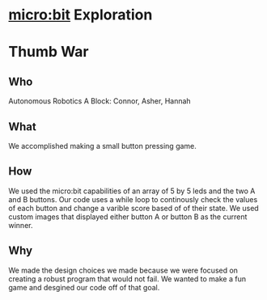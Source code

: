 # [micro:bit](https://microbit.org/get-started/user-guide/python/) Exploration

# Thumb War


## Who

Autonomous Robotics A Block: Connor, Asher, Hannah

## What

We accomplished making a small button pressing game.

## How

We used the micro:bit capabilities of an array of 5 by 5 leds and the two A and B buttons. Our code uses a while loop to continously check the values of each button and change a varible score based of of their state. We used custom images that displayed either button A or button B as the current winner.

## Why

We made the design choices we made because we were focused on creating a robust program that would not fail. We wanted to make a fun game and desgined our code off of that goal. 

